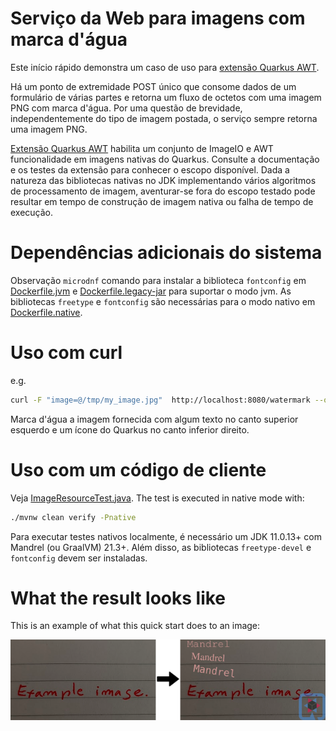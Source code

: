 # Serviço da Web para imagens com marca d'água

Este início rápido demonstra um caso de uso para [extensão Quarkus AWT](https://github.com/quarkusio/quarkus/tree/main/extensions/awt).

Há um ponto de extremidade POST único que consome dados de um formulário de várias partes e retorna um fluxo de octetos com uma imagem PNG com marca d'água.
Por uma questão de brevidade, independentemente do tipo de imagem postada, o serviço sempre retorna uma imagem PNG.

[Extensão Quarkus AWT](https://github.com/quarkusio/quarkus/tree/main/extensions/awt) habilita um conjunto de ImageIO e AWT
funcionalidade em imagens nativas do Quarkus. Consulte a documentação e os testes da extensão para conhecer o escopo disponível.
Dada a natureza das bibliotecas nativas no JDK implementando vários algoritmos de processamento de imagem,
aventurar-se fora do escopo testado pode resultar em tempo de construção de imagem nativa ou falha de tempo de execução.

# Dependências adicionais do sistema
Observação `microdnf` comando para instalar a biblioteca `fontconfig` em [Dockerfile.jvm](./src/main/docker/Dockerfile.jvm)
e [Dockerfile.legacy-jar](./src/main/docker/Dockerfile.legacy-jar) para suportar o modo jvm.
As bibliotecas `freetype` e `fontconfig` são necessárias para o modo nativo em [Dockerfile.native](./src/main/docker/Dockerfile.native).

# Uso com curl

e.g.

```bash
curl -F "image=@/tmp/my_image.jpg"  http://localhost:8080/watermark --output /tmp/result.png
```
Marca d'água a imagem fornecida com algum texto no canto superior esquerdo e um ícone do Quarkus no canto inferior direito.

# Uso com um código de cliente

Veja [ImageResourceTest.java](./src/test/java/org/acme/awt/rest/ImageResourceTest.java). The test is executed
in native mode with:

```bash
./mvnw clean verify -Pnative
```
Para executar testes nativos localmente, é necessário um JDK 11.0.13+ com Mandrel (ou GraalVM) 21.3+.
Além disso, as bibliotecas `freetype-devel` e `fontconfig` devem ser instaladas.

# What the result looks like

This is an example of what this quick start does to an image:

![Alt text](./doc/example.png)
